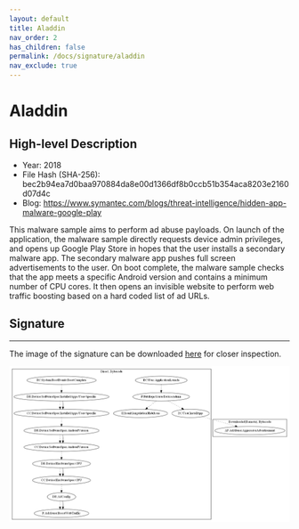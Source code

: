 ```yaml
---
layout: default
title: Aladdin
nav_order: 2
has_children: false
permalink: /docs/signature/aladdin
nav_exclude: true
---
```


# Aladdin

## High-level Description

* Year: 2018
* File Hash (SHA-256): bec2b94ea7d0baa970884da8e00d1366df8b0ccb51b354aca8203e2160d07d4c
* Blog: https://www.symantec.com/blogs/threat-intelligence/hidden-app-malware-google-play

This malware sample aims to perform ad abuse payloads. On launch of the application, the malware sample directly requests device admin privileges, and opens up Google Play Store in hopes that the user installs a secondary malware app. The secondary malware app pushes full screen advertisements to the user. On boot complete, the malware sample checks that the app meets a specific Android version and contains a minimum number of CPU cores. It then opens an invisible website to perform web traffic boosting based on a hard coded list of ad URLs.

## Signature
---

The image of the signature can be downloaded [here](../../img/signatures/Aladdin.png) for closer inspection.

![](../../img/signatures/Aladdin.png)